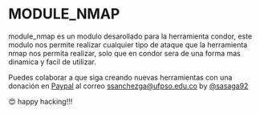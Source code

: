 # MODULE_NMAP
module_nmap es un modulo desarollado para la herramienta condor, este modulo nos permite realizar cualquier tipo de ataque que la herramienta nmap  nos permita realizar, solo que en condor sera de una forma mas dinamica y facil de utilizar.


Puedes colaborar a que siga creando nuevas herramientas con una donación en [Paypal](https://www.paypal.com) al correo ssanchezga@ufpso.edu.co
by [@sasaga92](https://twitter.com/sasaga92)




:heart_eyes: happy hacking!!!

